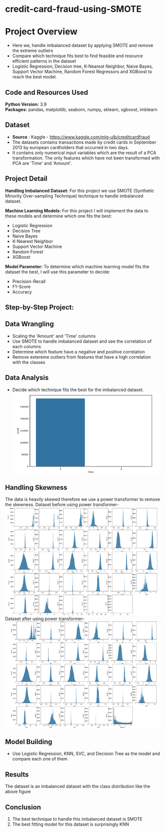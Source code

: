 # credit-card-fraud-using-SMOTE
# Project Overview
* Here we, handle imbalanced dataset by applying SMOTE and remove the extreme outliers
* Compare which technique fits best to find feasible and resource efficient patterns in the dataset
* Logistic Regression, Decision tree, K-Nearest Neighbor, Naive Bayes, Support Vector Machine, Random Forest Regressors and XGBoost to reach the best model.

## Code and Resources Used 
**Python Version:** 3.9  
**Packages:** pandas, matplotlib, seaborn, numpy, sklearn, xgboost, imblearn

## Dataset
* **Source** : Kaggle - https://www.kaggle.com/mlg-ulb/creditcardfraud
* The datasets contains transactions made by credit cards in September 2013 by european cardholders that occurred in two days.
* It contains only numerical input variables which are the result of a PCA transformation. The only features which have not been transformed with PCA are 'Time' and 'Amount'. 

## Project Detail
**Handling Imbalanced Dataset:**
For this project we use SMOTE (Synthetic Minority Over-sampling Technique) technique to handle imbalanced dataset.

**Machine Learning Models:**
For this project I will implement the data to these models and determine which one fits the best:
* Logistic Regression
* Decision Tree
* Naive Bayes
* K-Nearest Neighbor
* Support Vector Machine
* Random Forest
* XGBoost

**Model Parameter:**
To determine which machine learning model fits the dataset the best, I will use this parameter to decide:
* Precision-Recall
* F1-Score
* Accuracy


## Step-by-Step Project:
## Data Wrangling
* Scaling the 'Amount' and 'Time' columns
* Use SMOTE to handle imbalanced dataset and see the correlation of each columns
* Determine which feature have a negative and positive correlation
* Remove extereme outliers from features that have a high correlation with the classes

## Data Analysis
* Decide which technique fits the best for the imbalanced dataset.
![alt text](https://github.com/Divyansh10100/credit-card-fraud-using-SMOTE/blob/main/images/1.png)

## Handling Skewness
The data is heavily skewed therefore we use a power transformer to remove the skewness.
Dataset before using power transformer-
![alt text](https://github.com/Divyansh10100/credit-card-fraud-using-SMOTE/blob/main/images/2.png)
Dataset after using power transformer-
![alt text](https://github.com/Divyansh10100/credit-card-fraud-using-SMOTE/blob/main/images/3.png)


## Model Building
* Use Logistic Regression, KNN, SVC, and Decision Tree as the model and compare each one of them

## Results
The dataset is an imbalanced dataset with the class distribution like the above figure




## Conclusion
1. The best technique to handle this imbalanced dataset is SMOTE
2. The best fitting model for this dataset is surprisingly KNN
